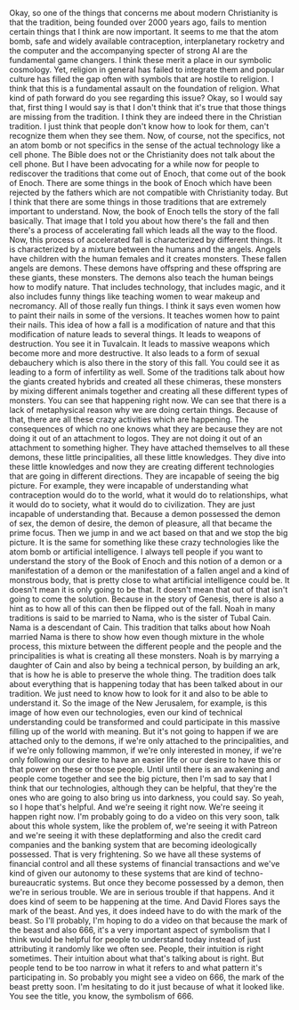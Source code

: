  Okay, so one of the things that concerns me about modern Christianity is that the tradition, being founded over 2000 years ago, fails to mention certain things that I think are now important. It seems to me that the atom bomb, safe and widely available contraception, interplanetary rocketry and the computer and the accompanying specter of strong AI are the fundamental game changers. I think these merit a place in our symbolic cosmology. Yet, religion in general has failed to integrate them and popular culture has filled the gap often with symbols that are hostile to religion. I think that this is a fundamental assault on the foundation of religion. What kind of path forward do you see regarding this issue? Okay, so I would say that, first thing I would say is that I don't think that it's true that those things are missing from the tradition. I think they are indeed there in the Christian tradition. I just think that people don't know how to look for them, can't recognize them when they see them. Now, of course, not the specifics, not an atom bomb or not specifics in the sense of the actual technology like a cell phone. The Bible does not or the Christianity does not talk about the cell phone. But I have been advocating for a while now for people to rediscover the traditions that come out of Enoch, that come out of the book of Enoch. There are some things in the book of Enoch which have been rejected by the fathers which are not compatible with Christianity today. But I think that there are some things in those traditions that are extremely important to understand. Now, the book of Enoch tells the story of the fall basically. That image that I told you about how there's the fall and then there's a process of accelerating fall which leads all the way to the flood. Now, this process of accelerated fall is characterized by different things. It is characterized by a mixture between the humans and the angels. Angels have children with the human females and it creates monsters. These fallen angels are demons. These demons have offspring and these offspring are these giants, these monsters. The demons also teach the human beings how to modify nature. That includes technology, that includes magic, and it also includes funny things like teaching women to wear makeup and necromancy. All of those really fun things. I think it says even women how to paint their nails in some of the versions. It teaches women how to paint their nails. This idea of how a fall is a modification of nature and that this modification of nature leads to several things. It leads to weapons of destruction. You see it in Tuvalcain. It leads to massive weapons which become more and more destructive. It also leads to a form of sexual debauchery which is also there in the story of this fall. You could see it as leading to a form of infertility as well. Some of the traditions talk about how the giants created hybrids and created all these chimeras, these monsters by mixing different animals together and creating all these different types of monsters. You can see that happening right now. We can see that there is a lack of metaphysical reason why we are doing certain things. Because of that, there are all these crazy activities which are happening. The consequences of which no one knows what they are because they are not doing it out of an attachment to logos. They are not doing it out of an attachment to something higher. They have attached themselves to all these demons, these little principalities, all these little knowledges. They dive into these little knowledges and now they are creating different technologies that are going in different directions. They are incapable of seeing the big picture. For example, they were incapable of understanding what contraception would do to the world, what it would do to relationships, what it would do to society, what it would do to civilization. They are just incapable of understanding that. Because a demon possessed the demon of sex, the demon of desire, the demon of pleasure, all that became the prime focus. Then we jump in and we act based on that and we stop the big picture. It is the same for something like these crazy technologies like the atom bomb or artificial intelligence. I always tell people if you want to understand the story of the Book of Enoch and this notion of a demon or a manifestation of a demon or the manifestation of a fallen angel and a kind of monstrous body, that is pretty close to what artificial intelligence could be. It doesn't mean it is only going to be that. It doesn't mean that out of that isn't going to come the solution. Because in the story of Genesis, there is also a hint as to how all of this can then be flipped out of the fall. Noah in many traditions is said to be married to Nama, who is the sister of Tubal Cain. Nama is a descendant of Cain. This tradition that talks about how Noah married Nama is there to show how even though mixture in the whole process, this mixture between the different people and the people and the principalities is what is creating all these monsters. Noah is by marrying a daughter of Cain and also by being a technical person, by building an ark, that is how he is able to preserve the whole thing. The tradition does talk about everything that is happening today that has been talked about in our tradition. We just need to know how to look for it and also to be able to understand it. So the image of the New Jerusalem, for example, is this image of how even our technologies, even our kind of technical understanding could be transformed and could participate in this massive filling up of the world with meaning. But it's not going to happen if we are attached only to the demons, if we're only attached to the principalities, and if we're only following mammon, if we're only interested in money, if we're only following our desire to have an easier life or our desire to have this or that power on these or those people. Until until there is an awakening and people come together and see the big picture, then I'm sad to say that I think that our technologies, although they can be helpful, that they're the ones who are going to also bring us into darkness, you could say. So yeah, so I hope that's helpful. And we're seeing it right now. We're seeing it happen right now. I'm probably going to do a video on this very soon, talk about this whole system, like the problem of, we're seeing it with Patreon and we're seeing it with these deplatforming and also the credit card companies and the banking system that are becoming ideologically possessed. That is very frightening. So we have all these systems of financial control and all these systems of financial transactions and we've kind of given our autonomy to these systems that are kind of techno-bureaucratic systems. But once they become possessed by a demon, then we're in serious trouble. We are in serious trouble if that happens. And it does kind of seem to be happening at the time. And David Flores says the mark of the beast. And yes, it does indeed have to do with the mark of the beast. So I'll probably, I'm hoping to do a video on that because the mark of the beast and also 666, it's a very important aspect of symbolism that I think would be helpful for people to understand today instead of just attributing it randomly like we often see. People, their intuition is right sometimes. Their intuition about what that's talking about is right. But people tend to be too narrow in what it refers to and what pattern it's participating in. So probably you might see a video on 666, the mark of the beast pretty soon. I'm hesitating to do it just because of what it looked like. You see the title, you know, the symbolism of 666.